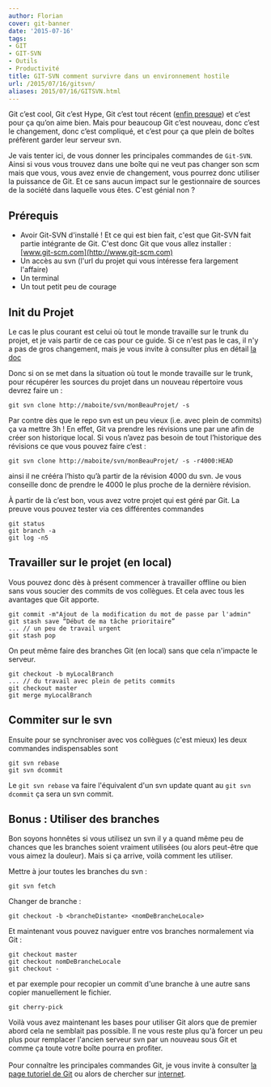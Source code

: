 ```yaml
---
author: Florian
cover: git-banner
date: '2015-07-16'
tags:
- GIT
- GIT-SVN
- Outils
- Productivité
title: GIT-SVN comment survivre dans un environnement hostile
url: /2015/07/16/gitsvn/
aliases: 2015/07/16/GITSVN.html
---
```



Git c’est cool, Git c’est Hype, Git c’est tout récent ([enfin presque](http://git-scm.com/book/fr/v1/D%C3%A9marrage-rapide-Une-rapide-histoire-de-Git)) et c’est pour ça qu’on aime bien.
Mais pour beaucoup Git c’est nouveau, donc c’est le changement, donc c’est compliqué, et c’est pour ça que plein de boîtes préfèrent garder leur serveur svn.

Je vais tenter ici, de vous donner les principales commandes de `Git-SVN`. Ainsi si vous vous trouvez dans une boîte qui ne veut pas changer son scm mais que vous, vous avez envie de changement,
vous pourrez donc utiliser la puissance de Git.
Et ce sans aucun impact sur le gestionnaire de sources de la société dans laquelle vous êtes. C'est génial non ?



## Prérequis

- Avoir Git-SVN d'installé ! Et ce qui est bien fait, c'est que Git-SVN fait partie intégrante de Git. C'est donc Git que vous allez installer : [www.git-scm.com](http://www.git-scm.com)
- Un accès au svn (l'url du projet qui vous intéresse fera largement l'affaire)
- Un terminal
- Un tout petit peu de courage


## Init du Projet
Le cas le plus courant est celui où tout le monde travaille sur le trunk du projet, et je vais partir de ce cas pour ce guide.
Si ce n'est pas le cas, il n'y a pas de gros changement, mais je vous invite à consulter plus en détail [la doc](https://git-scm.com/docs/git-svn)


Donc si on se met dans la situation où tout le monde travaille sur le trunk, pour récupérer les sources du projet dans un nouveau répertoire vous devrez faire un :

    git svn clone http://maboite/svn/monBeauProjet/ -s

Par contre dès que le repo svn est un peu vieux (i.e. avec plein de commits) ça va mettre 3h ! En effet, Git va prendre les révisions une par une afin de créer son historique local.
Si vous n’avez pas besoin de tout l’historique des révisions ce que vous pouvez faire c’est :

    git svn clone http://maboite/svn/monBeauProjet/ -s -r4000:HEAD

ainsi il ne crééra l’histo qu’à partir de la révision 4000 du svn. Je vous conseille donc de prendre le 4000 le plus proche de la dernière révision.

À partir de là c’est bon, vous avez votre projet qui est géré par Git. La preuve vous pouvez tester via ces différentes commandes

    git status
    git branch -a
    git log -n5


## Travailler sur le projet (en local)
Vous pouvez donc dès à présent commencer à travailler offline ou bien sans vous soucier des commits de vos collègues.
Et cela avec tous les avantages que Git apporte.

    git commit -m"Ajout de la modification du mot de passe par l'admin"
    git stash save “Début de ma tâche prioritaire”
    ... // un peu de travail urgent
    git stash pop

On peut même faire des branches Git (en local) sans que cela n'impacte le serveur.

    git checkout -b myLocalBranch
    ... // du travail avec plein de petits commits
    git checkout master
    git merge myLocalBranch


## Commiter sur le svn
Ensuite pour se synchroniser avec vos collègues (c'est mieux) les deux commandes indispensables sont

    git svn rebase
    git svn dcommit

Le `git svn rebase` va faire l'équivalent d'un svn update quant au `git svn dcommit` ça sera un svn commit.


## Bonus : Utiliser des branches
Bon soyons honnêtes si vous utilisez un svn il y a quand même peu de chances que les branches soient vraiment utilisées (ou alors peut-être que vous aimez la douleur). Mais si ça arrive, voilà comment les utiliser.

Mettre à jour toutes les branches du svn :

    git svn fetch

Changer de branche :

    git checkout -b <brancheDistante> <nomDeBrancheLocale>

Et maintenant vous pouvez naviguer entre vos branches normalement via Git  :

    git checkout master
    git checkout nomDeBrancheLocale
    git checkout -

et par exemple pour recopier un commit d'une branche à une autre sans copier manuellement le fichier.

    git cherry-pick


Voilà vous avez maintenant les bases pour utiliser Git alors que de premier abord cela ne semblait pas possible.
Il ne vous reste plus qu'à forcer un peu plus pour remplacer l'ancien serveur svn par un nouveau sous Git et comme ça toute votre boîte pourra en profiter.
<br/>
<br/>
Pour connaître les principales commandes Git, je vous invite à consulter [la page tutoriel de Git](http://git-scm.com/docs/gittutorial) ou alors de chercher sur [internet](http://lmgtfy.com/?q=git+commands).
